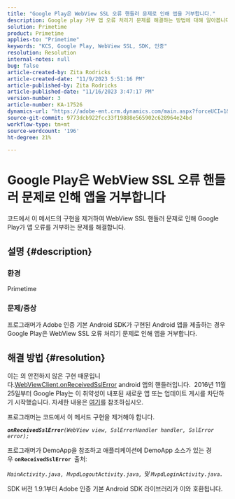 ```yaml
---
title: "Google Play은 WebView SSL 오류 핸들러 문제로 인해 앱을 거부합니다."
description: Google play 거부 앱 오류 처리기 문제를 해결하는 방법에 대해 알아봅니다.
solution: Primetime
product: Primetime
applies-to: "Primetime"
keywords: "KCS, Google Play, WebView SSL, SDK, 인증"
resolution: Resolution
internal-notes: null
bug: false
article-created-by: Zita Rodricks
article-created-date: "11/9/2023 5:51:16 PM"
article-published-by: Zita Rodricks
article-published-date: "11/16/2023 3:47:17 PM"
version-number: 3
article-number: KA-17526
dynamics-url: "https://adobe-ent.crm.dynamics.com/main.aspx?forceUCI=1&pagetype=entityrecord&etn=knowledgearticle&id=12e77291-287f-ee11-8179-6045bd006b4b"
source-git-commit: 9773dcb922fcc33f19888e565902c628964e24bd
workflow-type: tm+mt
source-wordcount: '196'
ht-degree: 21%

---
```


# Google Play은 WebView SSL 오류 핸들러 문제로 인해 앱을 거부합니다


코드에서 이 메서드의 구현을 제거하여 WebView SSL 핸들러 문제로 인해 Google Play가 앱 오류를 거부하는 문제를 해결합니다.

## 설명 {#description}


### <b>환경</b>

Primetime



### <b>문제/증상</b>

프로그래머가 Adobe 인증 기본 Android SDK가 구현된 Android 앱을 제출하는 경우 Google Play은 WebView SSL 오류 처리기 문제로 인해 앱을 거부합니다.


## 해결 방법 {#resolution}


이는 의 안전하지 않은 구현 때문입니다.[WebViewClient.onReceivedSslError](https://developer.android.com/reference/android/webkit/WebViewClient.html#onReceivedSslError%28android.webkit.WebView,%20android.webkit.SslErrorHandler,%20android.net.http.SslError%29) android 앱의 핸들러입니다.  2016년 11월 25일부터 Google Play는 이 취약성이 내포된 새로운 앱 또는 업데이트 게시를 차단하기 시작했습니다. 자세한 내용은 [여기](https://support.google.com/faqs/answer/7071387?hl=en)를 참조하십시오.

프로그래머는 코드에서 이 메서드 구현을 제거해야 합니다.

<b>*`onReceivedSslError`</b>`(WebView view, SslErrorHandler handler, SslError error);`*

프로그래머가 DemoApp을 참조하고 애플리케이션에 DemoApp 소스가 있는 경우 <b>`onReceivedSslError `</b>출처:

*`MainActivity.java, MvpdLogoutActivity.java,` 및 `MvpdLoginActivity.java.`*

SDK 버전 1.9.1부터 Adobe 인증 기본 Android SDK 라이브러리가 이와 호환됩니다.
